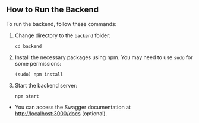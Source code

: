 ## How to Run the Backend

To run the backend, follow these commands:

1. Change directory to the `backend` folder:
    ```
    cd backend
    ```

2. Install the necessary packages using npm. You may need to use `sudo` for some permissions:
    ```
    (sudo) npm install
    ```

3. Start the backend server:
    ```
    npm start
    ```

* You can access the Swagger documentation at [http://localhost:3000/docs](http://localhost:3000/docs) (optional).
